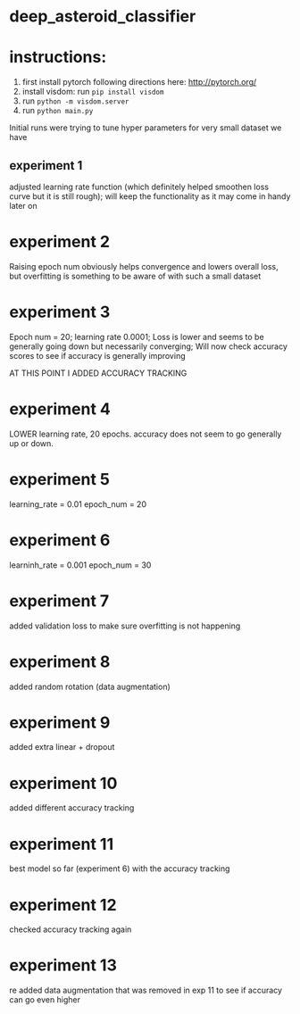 # deep_asteroid_classifier

# instructions:
1) first install pytorch following directions here: http://pytorch.org/ <br>
2) install visdom: run <code>pip install visdom</code><br>
3) run <code>python -m visdom.server</code><br>
4) run <code>python main.py</code><br>


Initial runs were trying to tune hyper parameters for very small dataset we have

## experiment 1

adjusted learning rate function (which definitely helped smoothen loss curve but it is still rough); will keep the functionality as it may come in handy later on

# experiment 2

Raising epoch num obviously helps convergence and lowers overall loss, but overfitting is something to be aware of with such a small dataset

# experiment 3

Epoch num = 20; learning rate 0.0001;
Loss is lower and seems to be generally going down but necessarily converging;
Will now check accuracy scores to see if accuracy is generally improving

AT THIS POINT I ADDED ACCURACY TRACKING

# experiment 4

LOWER learning rate, 20 epochs. accuracy does not seem to go generally up or down. 

# experiment 5
learning_rate = 0.01
epoch_num = 20

# experiment 6
learninh_rate = 0.001
epoch_num = 30

# experiment 7
added validation loss to make sure overfitting is not happening

# experiment 8
added random rotation (data augmentation)

# experiment 9
added extra linear + dropout

# experiment 10
added different accuracy tracking

# experiment 11 
best model so far (experiment 6) with the accuracy tracking

# experiment 12
checked accuracy tracking again

# experiment 13
re added data augmentation that was removed in exp 11 to see if accuracy can go even higher